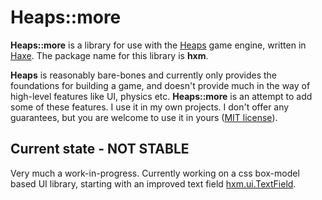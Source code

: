 # Heaps::more
__Heaps::more__ is a library for use with the [Heaps](https://heaps.io/) game engine, written in [Haxe](https://haxe.org/). The package name for this library is __hxm__.

__Heaps__ is reasonably bare-bones and currently only provides the foundations for building a game, and doesn't provide much in the way of high-level features like UI, physics etc. __Heaps::more__ is an attempt to add some of these features. I use it in my own projects. I don't offer any guarantees, but you are welcome to use it in yours ([MIT license](https://choosealicense.com/licenses/mit/)).

## Current state - NOT STABLE
Very much a work-in-progress. Currently working on a css box-model based UI library, starting with an improved text field [hxm.ui.TextField](hxm/ui/TextField.hx).
